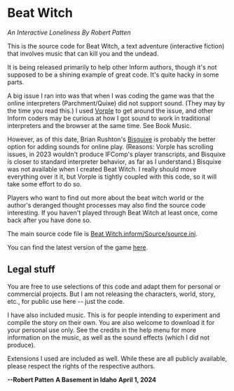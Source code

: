 # Beat Witch 
_An Interactive Loneliness By Robert Patten_

This is the source code for Beat Witch, a text adventure (interactive fiction) that involves music that can kill you and the undead. 

It is being released primarily to help other Inform authors, though it's not supposed to be a shining example of great code. It's quite hacky in some parts. 

A big issue I ran into was that when I was coding the game was that the online interpreters (Parchment/Quixe) did not support sound. (They may by the time you read this.) I used [Vorple](https://vorple-if.com/) to get around the issue, and other Inform coders may be curious at how I got sound to work in traditional interpreters and the browser at the same time. See Book Music.

However, as of this date, Brian Rushton's [Bisquixe](https://intfiction.org/t/beginners-guide-to-styling-inform-releases-with-bisquixe/66226) is probably the better option for adding sounds for online play. (Reasons: Vorple has scrolling issues, in 2023 wouldn't produce IFComp's player transcripts, and Bisquixe is closer to standard interpreter behavior, as far as I understand.) Bisquixe was not available when I created Beat Witch. I really should move everything over it it, but Vorple is tightly coupled with this code, so it will take some effort to do so.

Players who want to find out more about the beat witch world or the author's deranged thought processes may also find the source code interesting. If you haven't played through Beat Witch at least once, come back after you have done so. 

The main source code file is [Beat Witch.inform/Source/source.ini](https://github.com/pat10/Beat-Witch/blob/main/Beat%20Witch.inform/Source/story.ni). 

You can find the latest version of the game [here](https://ifdb.org/viewgame?id=bkct2lhv4u5z818a).

## Legal stuff

You are free to use selections of this code and adapt them for personal or commercial projects. But I am not releasing the characters, world, story, etc., for public use here -- just the code. 

I have also included music. This is for people intending to experiment and compile the story on their own. You are also welcome to download it for your personal use only. See the credits in the help menu for more information on the music, as well as the sound effects (which I did not produce).

Extensions I used are included as well. While these are all publicly available, please respect the rights of the respective authors.

__--Robert Patten__
__A Basement in Idaho__
__April 1, 2024__